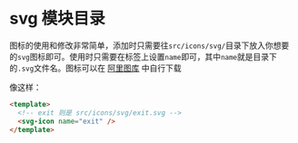 # svg 模块目录

图标的使用和修改非常简单，添加时只需要往`src/icons/svg/`目录下放入你想要的`svg`图标即可。使用时只需要在标签上设置`name`即可，其中`name`就是目录下的`.svg`文件名。图标可以在 [阿里图库](https://www.iconfont.cn/) 中自行下载

像这样：

```html
<template>
  <!-- exit 则是 src/icons/svg/exit.svg -->
  <svg-icon name="exit" />
</template>
```
